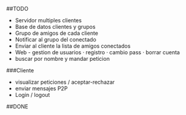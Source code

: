 ##TODO

 - Servidor multiples clientes
 - Base de datos clientes y grupos
 - Grupo de amigos de cada cliente
 - Notificar al grupo del conectado
 - Enviar al cliente la lista de amigos conectados
 - Web - gestion de usuarios
      · registro
      · cambio pass
      · borrar cuenta
 - buscar por nombre y mandar peticion

###Cliente
 - visualizar peticiones / aceptar-rechazar
 - enviar mensajes P2P
 - Login / logout

##DONE

